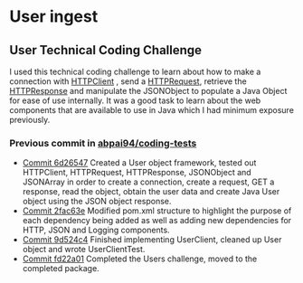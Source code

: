 # User ingest

## User Technical Coding Challenge
I used this technical coding challenge to learn about how to make a connection with [HTTPClient](https://docs.oracle.com/en/java/javase/12/docs/api/java.net.http/java/net/http/HttpClient.html) , send a [HTTPRequest](https://docs.oracle.com/en/java/javase/12/docs/api/java.net.http/java/net/http/HttpRequest.html), retrieve the [HTTPResponse](https://docs.oracle.com/en/java/javase/12/docs/api/java.net.http/java/net/http/HttpResponse.html) and manipulate the JSONObject to populate a Java Object for ease of use internally. It was a good task to learn about the web components that are available to use in Java which I had minimum exposure previously.

### Previous commit in [abpai94/coding-tests](https://github.com/abpai94/coding-tests)
* [Commit 6d26547](https://github.com/abpai94/coding-tests/commit/2fac63e61decb4cf5f3ec1b6e512fbf59d9db846) Created a User object framework, tested out HTTPClient, HTTPRequest, HTTPResponse, JSONObject and JSONArray in order to create a connection, create a request, GET a response, read the object, obtain the user data and create Java User object using the JSON object response.
* [Commit 2fac63e](https://github.com/abpai94/coding-tests/commit/7752f50ce14236e2d7a5ba902f7b142a8723c144) Modified pom.xml structure to highlight the purpose of each dependency being added as well as adding new dependencies for HTTP, JSON and Logging components.
* [Commit 9d524c4](https://github.com/abpai94/coding-tests/commit/fd22a01a6baaf9f1b9678bd01db382bd5de9d5a1) Finished implementing UserClient, cleaned up User object and wrote UserClientTest.
* [Commit fd22a01](https://github.com/abpai94/coding-tests/commit/2da6e4b53c6caa790ff51100cfd12bfe9075ef9d) Completed the Users challenge, moved to the completed package.